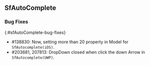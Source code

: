## SfAutoComplete

### Bug Fixes
{:#sfAutoComplete-bug-fixes}

* \#138830: Now, setting more than 20 property in Model for `SfAutocomplete(iOS)`.
* \#203681, 207813: DropDown closed when click the down Arrow in `SfAutocomplete(UWP)`.
